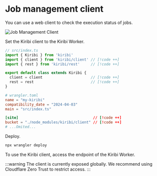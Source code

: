 # Job management client

[//]: # (ジョブの実行状況を確認するためのWebクライアントを利用できます)
You can use a web client to check the execution status of jobs.

![Job Management Client](client.png)

[//]: # (KiribiのクライアントをKiribiのWorkerに設定します)
Set the Kiribi client to the Kiribi Worker.

```typescript
// src/index.ts
import { Kiribi } from 'kiribi'
import { client } from 'kiribi/client' // [!code ++]
import { rest } from 'kiribi/rest'     // [!code ++]

export default class extends Kiribi {
  client = client                      // [!code ++]
  rest = rest                          // [!code ++]
}
```

```toml
# wrangler.toml
name = "my-kiribi"
compatibility_date = "2024-04-03"
main = "src/index.ts"

[site]                                  // [!code ++]
bucket = "./node_modules/kiribi/client" // [!code ++]
# ...Omited...
```

[//]: # (デプロイします)
Deploy.

```bash
npx wrangler deploy
```

[//]: # (Kiribiのクライアントを利用するためには、KiribiのWorkerのエンドポイントにアクセスします)
To use the Kiribi client, access the endpoint of the Kiribi Worker.

:::warning
The client is currently exposed globally. We recommend using Cloudflare Zero Trust to restrict access.
:::
